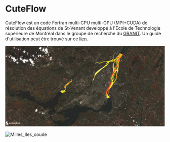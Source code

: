 # <h1> CuteFlow
CuteFlow est un code Fortran multi-CPU multi-GPU (MPI+CUDA) de résolution des équations de St-Venant developpé à l'Ecole de Technologie supérieure de Montréal dans le groupe de recherche du [GRANIT](https://www.etsmtl.ca/recherche/laboratoires-et-chaires-ets/granit). Un guide d'utilisation peut être trouvé sur ce [lien](https://www.overleaf.com/read/qdpqbkmdbvgv).

![GitHub Logo](images/sentinel2dom2.jpg)

![Milles_Iles_coude](animations/mille_iles_coude/mille_iles_coude.gif)
